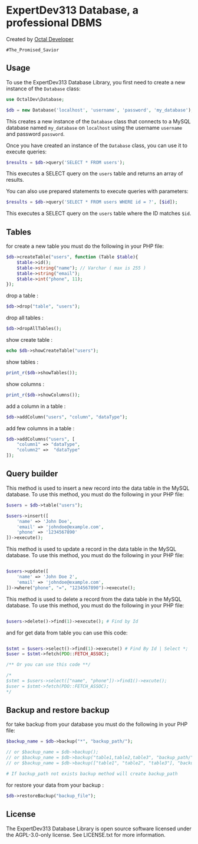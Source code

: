 # ExpertDev313 Database, a professional DBMS

Created by <a href="https://t.me/OctalDev" target="_blank" rel="noopener">Octal Developer</a>

`#The_Promised_Savior`

## Usage

To use the ExpertDev313 Database Library, you first need to create a new instance of the `Database` class:

```php
use OctalDev\Database;

$db = new Database('localhost', 'username', 'password', 'my_database');
```

This creates a new instance of the `Database` class that connects to a MySQL database named `my_database` on `localhost` using the username `username` and password `password`.

Once you have created an instance of the `Database` class, you can use it to execute queries:

```php
$results = $db->query('SELECT * FROM users');
```

This executes a SELECT query on the `users` table and returns an array of results.

You can also use prepared statements to execute queries with parameters:

```php
$results = $db->query('SELECT * FROM users WHERE id = ?', [$id]);
```

This executes a SELECT query on the `users` table where the ID matches `$id`.

## Tables

for create a new table you must do the following in your PHP file:

```php
$db->createTable("users", function (Table $table){
	$table->id();
	$table->string("name"); // Varchar ( max is 255 )
	$table->string("email");
	$table->int("phone", 11);
});
```
drop a table :

```php
$db->drop("table", "users");
```

drop all tables :

```php
$db->dropAllTables();
```

show create table :

```php
echo $db->showCreateTable("users");
```

show tables :

```php
print_r($db->showTables());
```

show columns :

```php
print_r($db->showColumns());
```

add a column in a table :

```php
$db->addColumn("users", "column", "dataType");
```

add few columns in a table :

```php
$db->addColumns("users", [
	"column1" => "dataType",
	"column2" =>  "dataType"
]);
```
## Query builder

This method is used to insert a new record into the data table in the MySQL database.  To use this method, you must do the following in your PHP file:

```php
$users = $db->table("users");

$users->insert([
    'name' => 'John Doe',
    'email' => 'johndoe@example.com',
    'phone' => '1234567890'
])->execute();
```

This method is used to update a record in the data table in the MySQL database.  To use this method, you must do the following in your PHP file:

```php

$users->update([
    'name' => 'John Doe 2',
    'email' => 'johndoe@example.com',
])->where("phone", "=", "1234567890")->execute();
```

This method is used to delete a record from the data table in the MySQL database.  To use this method, you must do the following in your PHP file:

```php

$users->delete()->find(1)->execute(); # Find by Id
```

and for get data from table you can use this code:

```php

$stmt = $users->select()->find(1)->execute() # Find By Id | Select *;
$user = $stmt->fetch(PDO::FETCH_ASSOC);

/** Or you can use this code **/

/*
$stmt = $users->select(["name", "phone"])->find1()->excute();
$user = $stmt->fetch(PDO::FETCH_ASSOC);
*/
```

## Backup and restore backup

for take backup from your database you must do the following  in your PHP file:

```php
$backup_name = $db->backup("*", "backup_path/"); 

// or $backup_name = $db->backup();
// or $backup_name = $db->backup("table1,table2,table3", "backup_path/");
// or $backup_name = $db->backup(["table1", "table2", "table3"], "backup_path/");

# If backup_path not exists backup method will create backup_path
```

for restore your data from your backup :

```php
$db->restoreBackup("backup_file");
```

## License

The ExpertDev313 Database Library is open source software licensed under the AGPL-3.0-only license. See LICENSE.txt for more information.
